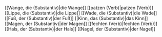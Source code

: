 [[Wange, die (Substantiv)|die Wange]]
[[patzen (Verb)|patzen (Verb)]]
[[Lippe, die (Substantiv)|die Lippe]]
[[Wade, die (Substantiv)|die Wade]]
[[Fuß, der (Substantiv)|der Fuß]]
[[Kinn, das (Substantiv)|das Kinn]]
[[Magen, der (Substantiv)|der Magen]]
[[fechten (Verb)|fechten (Verb)]]
[[Hals, der (Substantiv)|der Hals]]
[[Nagel, der (Substantiv)|der Nagel]]
